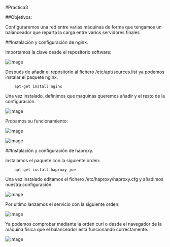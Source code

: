 ﻿#Practica3

##Objetivos:

Configuraremos una red entre varias máquinas de forma que
tengamos un balanceador que reparta la carga entre varios servidores finales



##Instalación y configuración de nginx.

Importamos la clave desde el repositorio software:

![image](https://github.com/alvaro-gr/SWAP2015/blob/master/Practicas/Practica3/Capturas/importar_clave(nginx).png)
	
Después de añadir el repositorio al fichero /etc/apt/sources.list
ya podemos instalar el paquete nginx.

		apt-get install nginx



Una vez instalado, definimos que maquinas queremos añadir y el resto de la configuración.

![image](https://github.com/alvaro-gr/SWAP2015/blob/master/Practicas/Practica3/Capturas/configuracion(nginx).png)


Probamos su funcionamiento:

![image](https://github.com/alvaro-gr/SWAP2015/blob/master/Practicas/Practica3/Capturas/funcionamiento1(nginx).png)

![image](https://github.com/alvaro-gr/SWAP2015/blob/master/Practicas/Practica3/Capturas/funcionamiento2(nginx).png)




##Instalación y configuración de haproxy.

Instalamos el paquete con la siguiente orden:
	
		apt-get install haproxy joe

Una vez instalado editamos el fichero /etc/haproxy/haproxy.cfg y añadimos nuestra configuración:

![image](https://github.com/alvaro-gr/SWAP2015/blob/master/Practicas/Practica3/Capturas/configuracion(haproxy).png)

Por ultimo lanzamos el servicio con la siguiente orden:

![image]()

Ya podemos comprobar mediante la orden curl o desde el navegador de la  máquina física que el balanceador está funcionando correctamente.	

![image]()

